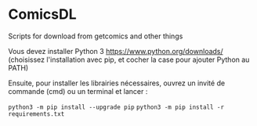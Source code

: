 # ComicsDL
Scripts for download from getcomics and other things

Vous devez installer Python 3 https://www.python.org/downloads/  
(choisissez l'installation avec pip, et cocher la case pour ajouter Python au PATH)

Ensuite, pour installer les librairies nécessaires, ouvrez un invité de commande (cmd) ou un terminal et lancer :

`python3 -m pip install --upgrade pip`
`python3 -m pip install -r requirements.txt`

